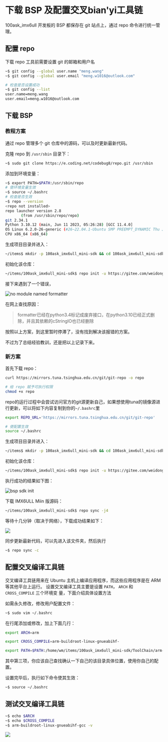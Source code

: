 # 下载 BSP 及配置交叉bian'yi工具链

100ask_imx6ull 开发板的 BSP 都保存在 git 站点上，通过 repo 命令进行统一管理。

## 配置 repo

下载 repo 工具前需要设置 git 的邮箱和用户名

``` bash
~$ git config --global user.name "meng.wang"
~$ git config --global user.email "meng.w1016@outlook.com"

# 检查是否设置成功
~$ git config --list
user.name=meng.wang
user.email=meng.w1016@outlook.com
```

 

## 下载 BSP

### 教程方案

通过 repo 管理多个 git 仓库中的源码，可以及时更新最新代码。

克隆 repo 到 `/usr/sbin` 目录下：

``` bash
~$ sudo git clone https://e.coding.net/codebug8/repo.git /usr/sbin
```

添加到环境变量：

``` bash
~$ export PATH=$PATH:/usr/sbin/repo
# 使环境变量生效
~$ source ~/.bashrc
# 检查是否生效
~$ repo --version
<repo not installed>
repo launcher version 2.8
       (from /usr/sbin/repo/repo)
git 2.34.1
Python 3.10.12 (main, Jun 11 2023, 05:26:28) [GCC 11.4.0]
OS Linux 6.2.0-26-generic (#26~22.04.1-Ubuntu SMP PREEMPT_DYNAMIC Thu Jul 13 16:27:29 UTC 2)
CPU x86_64 (x86_64)
```

生成项目目录并进入：

``` bash
~/items$ mkdir -p 100ask_imx6ull_mini-sdk && cd 100ask_imx6ull_mini-sdk
```

初始化该仓库：

``` bash
~/items/100ask_imx6ull_mini-sdk$ repo init -u https://gitee.com/weidongshan/manifests.git -b linux-sdk -m imx6ull/100ask_imx6ull_mini_linux4.9.88_release.xml --no-repo-verify
```

接下来遇到了一个错误，

![no module named formatter](./../../../Users/meng.wang/Documents/CS%E4%B9%8B%E8%B7%AF/self-taught-experience/imgs/no-module-named-formatter.png)

在网上查找原因：

> formatter已经在python3.4标记成废弃接口，在python3.10已经正式删除，并且其依赖的cStringIO也已经删除

按照以上方案，到这里暂时停滞了，没有找到解决该报错的方案。

不过为了总结经验教训，还是把以上记录下来。



### 新方案

首先下载 repo：

``` bash
curl https://mirrors.tuna.tsinghua.edu.cn/git/git-repo -o repo

# 给 repo 赋予可执行权限
chmod +x repo
```

repo的运行过程中会尝试访问官方的git源更新自己，如果想使用tuna的镜像源进行更新，可以将如下内容复制到你的`~/.bashrc`里

``` bash
export REPO_URL='https://mirrors.tuna.tsinghua.edu.cn/git/git-repo'

# 使配置生效
source ~/.bashrc
```

生成项目目录并进入：

``` bash
~/items$ mkdir -p 100ask_imx6ull_mini-sdk && cd 100ask_imx6ull_mini-sdk
```

初始化该仓库：

``` bash
~/items/100ask_imx6ull_mini-sdk$ repo init -u https://gitee.com/weidongshan/manifests.git -b linux-sdk -m imx6ull/100ask_imx6ull_mini_linux4.9.88_release.xml --no-repo-verify
```

执行成功的结果如下图：

![bsp sdk init](./../../../Users/meng.wang/Documents/CS%E4%B9%8B%E8%B7%AF/self-taught-experience/imgs/bsp_sdk_init.png)

下载 IMX6ULL Miin 版源码：

``` bash
~/items/100ask_imx6ull_mini-sdk$ repo sync -j4
```

等待十几分钟（取决于网络），下载成功结果如下：

![](./../../../Users/meng.wang/Documents/CS%E4%B9%8B%E8%B7%AF/self-taught-experience/imgs/bsp_repo_sync.png)

同步更新最新代码，可以先进入该文件夹，然后执行

``` bash
~$ repo sync -c
```



## 配置交叉编译工具链

交叉编译工具链用来在 Ubuntu 主机上编译应用程序，而这些应用程序是在 ARM 等其他平台上运行。 设置交叉编译工具主要是设置 `PATH`， `ARCH` 和 `CROSS_COMPILE` 三个环境变 量，下面介绍具体设置方法

如需永久修改，修改用户配置文件：

``` bash
~$ sudo vim ~/.bashrc
```

在行尾添加或修改，加上下面几行：

``` bash
export ARCH=arm

export CROSS_COMPILE=arm-buildroot-linux-gnueabihf-

export PATH=$PATH:/home/wm/items/100ask_imx6ull_mini-sdk/ToolChain/arm-buildroot-linux-gnueabihf_sdk-buildroot/bin
```

其中第三项，你应该自己查找确认一下自己的该目录具体位置，使用你自己的配置。

设置完毕后，执行如下命令使其生效：

``` bash
~$ source ~/.bashrc
```

## 测试交叉编译工具链

``` bash
~$ echo $ARCH
~$ echo $CROSS_COMPILE
~$ arm-buildroot-linux-gnueabihf-gcc -v
```

![](./../../../Users/meng.wang/Documents/CS%E4%B9%8B%E8%B7%AF/self-taught-experience/imgs/test_compile_tools.png)

